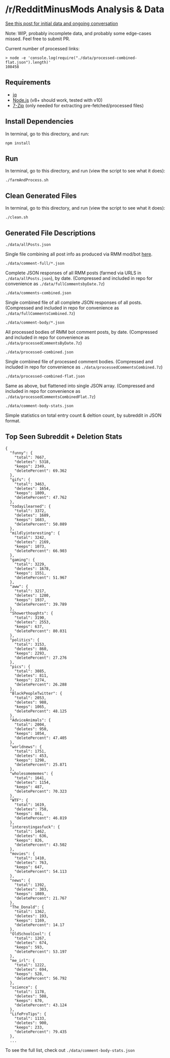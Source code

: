 # /r/RedditMinusMods Analysis & Data

[See this post for initial data and ongoing conversation](https://www.reddit.com/r/RedditMinusMods/comments/cwvf8a/a_rredditminusmods_user_requested_a_graph_of_the/)

Note: WIP, probably incomplete data, and probably some edge-cases missed. Feel free to submit PR.

Current number of processed links:

```
> node -e 'console.log(require("./data/processed-combined-flat.json").length)'
108458
```

## Requirements

- [jq](https://stedolan.github.io/jq/)
- [Node.js](https://nodejs.org) (v8+ should work, tested with v10)
- [7-Zip](https://www.7-zip.org/) (only needed for extracting pre-fetched/processed files)

## Install Dependencies


In terminal, go to this directory, and run:

`npm install`

## Run

In terminal, go to this directory, and run (view the script to see what it does):

`./farmAndProcess.sh`

## Clean Generated Files

In terminal, go to this directory, and run (view the script to see what it does):

`./clean.sh`

## Generated File Descriptions

`./data/allPosts.json`

Single file combining all post info as produced via RMM mod/bot [here](https://www.reddit.com/r/RedditMinusMods/comments/cwvf8a/a_rredditminusmods_user_requested_a_graph_of_the/).

`./data/comment-full/*.json`

Complete JSON responses of all RMM posts (farmed via URLS in `./data/allPosts.json`),  by date. (Compressed and included in repo for convenience as `./data/fullCommentsbyDate.7z`)

`./data/comments-combined.json`

Single combined file of all complete JSON responses of all posts. (Compressed and included in repo for convenience as `./data/fullCommentsCombined.7z`)

`./data/comment-body/*.json`

All processed bodies of RMM bot comment posts, by date. (Compressed and included in repo for convenience as `./data/processedCommentsByDate.7z`)

`./data/processed-combined.json`

Single combined file of processed comment bodies. (Compressed and included in repo for convenience as `./data/processedCommentsCombined.7z`)

`./data/processed-combined-flat.json`

Same as above, but flattened into single JSON array. (Compressed and included in repo for convenience as `./data/processedCommentsCombinedFlat.7z`)

`./data/comment-body-stats.json`

Simple statistics on total entry count & deltion count, by subreddit in JSON format.

## Top Seen Subreddit + Deletion Stats

```
{
  "funny": {
    "total": 7667,
    "deletes": 5318,
    "keeps": 2349,
    "deletePercent": 69.362
  },
  "gifs": {
    "total": 3463,
    "deletes": 1654,
    "keeps": 1809,
    "deletePercent": 47.762
  },
  "todayilearned": {
    "total": 3372,
    "deletes": 1689,
    "keeps": 1683,
    "deletePercent": 50.089
  },
  "mildlyinteresting": {
    "total": 3242,
    "deletes": 2169,
    "keeps": 1073,
    "deletePercent": 66.903
  },
  "gaming": {
    "total": 3229,
    "deletes": 1678,
    "keeps": 1551,
    "deletePercent": 51.967
  },
  "aww": {
    "total": 3217,
    "deletes": 1280,
    "keeps": 1937,
    "deletePercent": 39.789
  },
  "Showerthoughts": {
    "total": 3190,
    "deletes": 2553,
    "keeps": 637,
    "deletePercent": 80.031
  },
  "politics": {
    "total": 3153,
    "deletes": 860,
    "keeps": 2293,
    "deletePercent": 27.276
  },
  "pics": {
    "total": 3085,
    "deletes": 811,
    "keeps": 2274,
    "deletePercent": 26.288
  },
  "BlackPeopleTwitter": {
    "total": 2053,
    "deletes": 988,
    "keeps": 1065,
    "deletePercent": 48.125
  },
  "AdviceAnimals": {
    "total": 2004,
    "deletes": 950,
    "keeps": 1054,
    "deletePercent": 47.405
  },
  "worldnews": {
    "total": 1751,
    "deletes": 453,
    "keeps": 1298,
    "deletePercent": 25.871
  },
  "wholesomememes": {
    "total": 1641,
    "deletes": 1154,
    "keeps": 487,
    "deletePercent": 70.323
  },
  "WTF": {
    "total": 1619,
    "deletes": 758,
    "keeps": 861,
    "deletePercent": 46.819
  },
  "interestingasfuck": {
    "total": 1462,
    "deletes": 636,
    "keeps": 826,
    "deletePercent": 43.502
  },
  "movies": {
    "total": 1410,
    "deletes": 763,
    "keeps": 647,
    "deletePercent": 54.113
  },
  "news": {
    "total": 1392,
    "deletes": 303,
    "keeps": 1089,
    "deletePercent": 21.767
  },
  "The_Donald": {
    "total": 1362,
    "deletes": 193,
    "keeps": 1169,
    "deletePercent": 14.17
  },
  "OldSchoolCool": {
    "total": 1267,
    "deletes": 674,
    "keeps": 593,
    "deletePercent": 53.197
  },
  "me_irl": {
    "total": 1222,
    "deletes": 694,
    "keeps": 528,
    "deletePercent": 56.792
  },
  "science": {
    "total": 1178,
    "deletes": 508,
    "keeps": 670,
    "deletePercent": 43.124
  },
  "LifeProTips": {
    "total": 1133,
    "deletes": 900,
    "keeps": 233,
    "deletePercent": 79.435
  },
  ...
```

To see the full list, check out `./data/comment-body-stats.json`